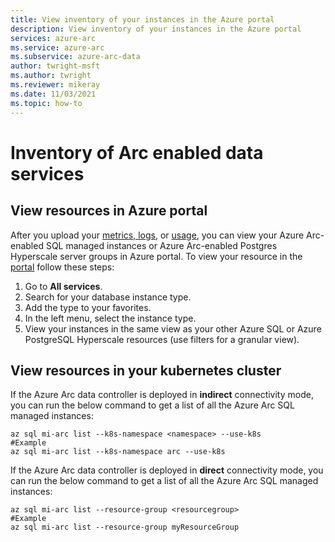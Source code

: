 ```yaml
---
title: View inventory of your instances in the Azure portal
description: View inventory of your instances in the Azure portal
services: azure-arc
ms.service: azure-arc
ms.subservice: azure-arc-data
author: twright-msft
ms.author: twright
ms.reviewer: mikeray
ms.date: 11/03/2021
ms.topic: how-to
---
```


# Inventory of Arc enabled data services


## View resources in Azure portal

After you upload your [metrics, logs](upload-metrics-and-logs-to-azure-monitor.md), or [usage](view-billing-data-in-azure.md), you can view your Azure Arc-enabled SQL managed instances or Azure Arc-enabled Postgres Hyperscale server groups in Azure portal. To view your resource in the [portal](https://portal.azure.com) follow these steps:

1. Go to **All services**.
1. Search for your database instance type.
1. Add the type to your favorites.
1. In the left menu, select the instance type.
1. View your instances in the same view as your other Azure SQL or Azure PostgreSQL Hyperscale resources (use filters for a granular view).

## View resources in your kubernetes cluster

If the Azure Arc data controller is deployed in **indirect** connectivity mode, you can run the below command to get a list of all the Azure Arc SQL managed instances:
```
az sql mi-arc list --k8s-namespace <namespace> --use-k8s
#Example
az sql mi-arc list --k8s-namespace arc --use-k8s
```

If the Azure Arc data controller is deployed in **direct** connectivity mode, you can run the below command to get a list of all the Azure Arc SQL managed instances:
```
az sql mi-arc list --resource-group <resourcegroup>
#Example
az sql mi-arc list --resource-group myResourceGroup
```

